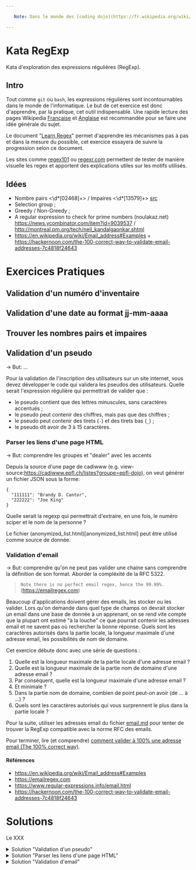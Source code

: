 ```yaml
---

   Note: Dans le monde des [coding dojo](https://fr.wikipedia.org/wiki/Coding_dojo), ceci est la donnée d'un "[kata](https://fr.wikipedia.org/wiki/Coding_dojo#Kata)" dans le sens d'un exercice de programmation. Ce document est en cours d'élaboration, toutes propositions, idées, pull request, etc... seront très appréciées.

---
```


# Kata RegExp
Kata d'exploration des expressions régulières (RegExp).

## Intro
Tout comme `git` ou `bash`, les expressions régulières sont incontournables dans 
le monde de l'informatique. Le but de cet exercice est donc d'apprendre, par la 
pratique, cet outil indispensable. Une rapide lecture des pages Wikipedia 
[Française](https://fr.wikipedia.org/wiki/Expression_r%C3%A9guli%C3%A8re) et 
[Anglaise](https://en.wikipedia.org/wiki/Regular_expression) est recommandée 
pour se faire une idée générale du sujet.

Le document "[Learn
Regex](https://github.com/ziishaned/learn-regex/blob/master/README-fr.md)" permet 
d'apprendre les mécanismes pas à pas et dans la mesure du possible, cet 
exercice essayera de suivre la progression selon ce document.

Les sites comme [regex101](https://regex101.com) ou 
[regexr.com](https://regexr.com) permettent de tester de manière visuelle les 
regex et apportent des explications utiles sur les motifs utilisés.


## Idées
* Nombre pairs \<\d*[02468]+\> / Impaires \<\d*[13579]+\> [src](https://www.abracadabrapdf.net/ressources-et-tutos/abracadabragrep/grep-pour-indesign-detecter-chiffres-pairs-et-impairs/)
* Selection group ;
* Greedy / Non-Greedy ;
* A regular expression to check for prime numbers (noulakaz.net) https://news.ycombinator.com/item?id=9039537 / http://montreal.pm.org/tech/neil_kandalgaonkar.shtml
* https://en.wikipedia.org/wiki/Email_address#Examples + https://hackernoon.com/the-100-correct-way-to-validate-email-addresses-7c4818f24643
  
# Exercices Pratiques

## Validation d'un numéro d'inventaire

## Validation d'une date au format jj-mm-aaaa

## Trouver les nombres pairs et impaires

## Validation d'un pseudo

→ But: ...

Pour la validation de l'inscription des utilisateurs sur un site internet, vous
devez développer le code qui validera les pseudos des utilisateurs. Quelle
serait l'expression régulière qui permettrait de valider que :
  * le pseudo contient que des lettres minuscules, sans caractères accentués ;
  * le pseudo peut contenir des chiffres, mais pas que des chiffres ;
  * le pseudo peut contenir des tirets (`-`) et des tirets bas (`_`)  ;
  * le pseudo dit avoir de 3 à 15 caractères.


### Parser les liens d'une page HTML

→ But: comprendre les groupes et "dealer" avec les accents

Depuis la source d'une page de cadiwww (e.g.
view-source:https://cadiwww.epfl.ch/listes?groupe=epfl-dojo), on veut générer un
fichier JSON sous la forme:
```
{
  "111111": "Brandy D. Cantor",
  "222222": "Joe King"
}
```

Quelle serait la regexp qui permettrait d'extraire, en une fois, le numéro sciper et le nom de la personne ? 

Le fichier (anonymized_list.html)[anonymized_list.html] peut être utilisé comme source de donnée.

### Validation d'email

→ But: comprendre qu'on ne peut pas valider une chaine sans comprendre la
définition de son format. Aborder la compléxité de la RFC 5322. 

> `Note there is no perfect email regex, hence the 99.99%.` (https://emailregex.com)

Beaucoup d'applications doivent gérer des emails, les stocker ou les valider.
Lors qu'on demande dans quel type de champs on devrait stocker un email dans une
base de donnée à un apprenant, on se rend vite compte que la plupart ont estimé 
"à la louche" ce que pourrait contenir les adresses email et ne savent pas où
rechercher la bonne réponse. Quels sont les caractères autorisés dans la partie
locale, la longueur maximale d'une adresse email, les possibilités de nom de
domaine.

Cet exercice débute donc avec une série de questions :

  1. Quelle est la longueur maximale de la partie locale d'une adresse email ?
  1. Quelle est la longueur maximale de la partie nom de domaine d'une adresse email ?
  1. Par conséquent, quelle est la longueur maximale d'une adresse email ?
  1. Et minimale ?
  1. Dans la partie nom de domaine, combien de point peut-on avoir (de ... à ...) ?
  1. Quels sont les caractères autorisés qui vous surprennent le plus dans la partie locale ?


Pour la suite, utiliser les adresses email du fichier [email.md](assets/emails.md) 
pour tenter de trouver la RegExp compatible avec la norme RFC des emails.

Pour terminer, lire (et comprendre) [comment valider à 100% une adresse email (The 100% correct way)](https://hackernoon.com/the-100-correct-way-to-validate-email-addresses-7c4818f24643).

#### Références
* https://en.wikipedia.org/wiki/Email_address#Examples
* https://emailregex.com
* https://www.regular-expressions.info/email.html
* https://hackernoon.com/the-100-correct-way-to-validate-email-addresses-7c4818f24643


# Solutions
Le XXX

<details>
  <summary>Solution "Validation d'un pseudo"</summary>

```js
... not yet
```
</details>


<details>
  <summary>Solution "Parser les liens d'une page HTML"</summary>

```js
\?sciper=([0-9]{1,})[^0-9]>(.*?)<\/a>
https://regex101.com/r/4G0JO8/2
```
</details>


<details>
  <summary>Solution "Validation d'email"</summary>

```js
(?:[a-z0-9!#$%&'*+/=?^_`{|}~-]+(?:\.[a-z0-9!#$%&'*+/=?^_`{|}~-]+)*|"(?:[\x01-\x08\x0b\x0c\x0e-\x1f\x21\x23-\x5b\x5d-\x7f]|\\[\x01-\x09\x0b\x0c\x0e-\x7f])*")@(?:(?:[a-z0-9](?:[a-z0-9-]*[a-z0-9])?\.)+[a-z0-9](?:[a-z0-9-]*[a-z0-9])?|\[(?:(?:25[0-5]|2[0-4][0-9]|[01]?[0-9][0-9]?)\.){3}(?:25[0-5]|2[0-4][0-9]|[01]?[0-9][0-9]?|[a-z0-9-]*[a-z0-9]:(?:[\x01-\x08\x0b\x0c\x0e-\x1f\x21-\x5a\x53-\x7f]|\\[\x01-\x09\x0b\x0c\x0e-\x7f])+)\])

Lire https://www.regular-expressions.info/email.html et https://hackernoon.com/the-100-correct-way-to-validate-email-addresses-7c4818f24643 !
```
</details>

